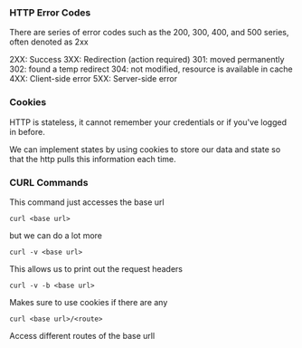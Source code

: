 
### HTTP Error Codes
There are series of error codes such as the 200, 300, 400, and 500 series, often denoted as 2xx

2XX: Success
3XX: Redirection (action required)
	301: moved permanently
	302: found a temp redirect
	304: not modified, resource is available in cache
4XX: Client-side error
5XX: Server-side error

### Cookies
HTTP is stateless, it cannot remember your credentials or if you've logged in before.

We can implement states by using cookies to store our data and state so that the http pulls this information each time.

### CURL Commands

This command just accesses the base url

```
curl <base url>
```

but we can do a lot more

```
curl -v <base url>
```
This allows us to print out the request headers

```
curl -v -b <base url> 
```
Makes sure to use cookies if there are any

```
curl <base url>/<route>
```
Access different routes of the base urll

